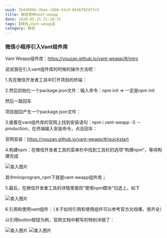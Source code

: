 ```yaml
---
uuid: 2b4490bb-2bee-1db6-43c0-6616792dffc4
title: 微信使用Vant-weapp
date: 2020-05-15 21:18:25
tags: [微信,Vant-weapp]
category: 微信
---
```

### 微信小程序引入Vant组件库
Vant Weapp组件库：https://youzan.github.io/vant-weapp/#/intro
<!-- more -->
说说我在引入vant组件库的时候的操作方法吧：

1.先在微信开发者工具中打开项目的终端：

2.然后初始化一个package.json文件：输入命令：npm init  => 一定是npm init

然后一路回车

项目就回产生一个package.json文件：

3.接着在vant组件库的官网上找到安装语句：npm i vant-weapp -S --production，在终端输入安装命令，点击回车：

官网安装：https://youzan.github.io/vant-weapp/#/quickstart

4.构建npm：在微信开发者工具的菜单栏中找到工具栏的选项“构建npm”，等待构建完成

![查入图片](/01.webp)

其中miniprogram_npm下就是vant-weapp组件库；

5.最后，在微信开发者工具的详情里面将“使用npm模块"勾选上，如下

![查入图片](/02.webp)

6.引用和使用vant组件：（关于如何引用和使用组件可以参考官方文档噢，很齐全）

以引用button按钮为例，官网文档中都写的特别详细了：

![查入图片](/03.webp)
![查入图片](/04.webp)

